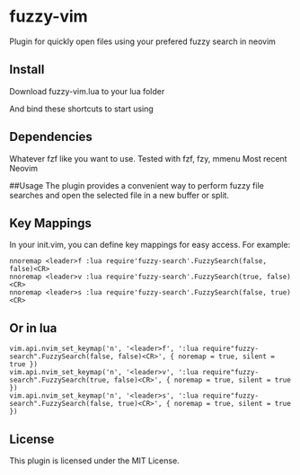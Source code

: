 # fuzzy-vim
Plugin for quickly open files using your prefered fuzzy search in neovim

## Install
Download fuzzy-vim.lua to your lua folder 

And bind these shortcuts to start using

## Dependencies
Whatever fzf like you want to use. Tested with fzf, fzy, mmenu
Most recent Neovim

##Usage
The plugin provides a convenient way to perform fuzzy file searches and open the selected file in a new buffer or split.

## Key Mappings
In your init.vim, you can define key mappings for easy access. For example:
```
nnoremap <leader>f :lua require'fuzzy-search'.FuzzySearch(false, false)<CR>
nnoremap <leader>v :lua require'fuzzy-search'.FuzzySearch(true, false)<CR>
nnoremap <leader>s :lua require'fuzzy-search'.FuzzySearch(false, true)<CR>
```
## Or in lua
```
vim.api.nvim_set_keymap('n', '<leader>f', ':lua require"fuzzy-search".FuzzySearch(false, false)<CR>', { noremap = true, silent = true })
vim.api.nvim_set_keymap('n', '<leader>v', ':lua require"fuzzy-search".FuzzySearch(true, false)<CR>', { noremap = true, silent = true })
vim.api.nvim_set_keymap('n', '<leader>s', ':lua require"fuzzy-search".FuzzySearch(false, true)<CR>', { noremap = true, silent = true })
```

## License
This plugin is licensed under the MIT License.

